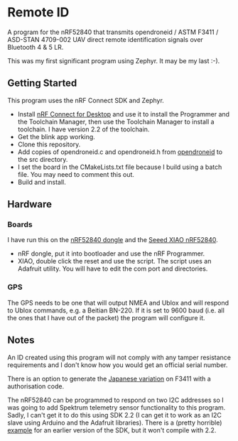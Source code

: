# Remote ID

A program for the nRF52840 that transmits opendroneid / ASTM F3411 / ASD-STAN 4709-002 UAV direct remote identification signals over Bluetooth 4 & 5 LR. 

This was my first significant program using Zephyr. It may be my last :-).

## Getting Started

This program uses the nRF Connect SDK and Zephyr.

  * Install [nRF Connect for Desktop](https://www.nordicsemi.com/Products/Development-tools/nrf-connect-for-desktop) and use it to install the Programmer and the Toolchain Manager, then use the Toolchain Manager to install a toolchain. I have version 2.2 of the toolchain.
  * Get the blink app working.
  * Clone this repository.
  * Add copies of opendroneid.c and opendroneid.h from [opendroneid](https://github.com/opendroneid/opendroneid-core-c/tree/master/libopendroneid) to the src directory.
  * I set the board in the CMakeLists.txt file because I build using a batch file. You may need to comment this out.
  * Build and install.

## Hardware

### Boards

I have run this on the [nRF52840 dongle](https://www.nordicsemi.com/Products/Development-hardware/nrf52840-dongle) and the [Seeed XIAO nRF52840](https://www.seeedstudio.com/Seeed-XIAO-BLE-nRF52840-p-5201.html).

  * nRF dongle, put it into bootloader and use the nRF Programmer.
  * XIAO, double click the reset and use the script. The script uses an Adafruit utility. You will have to edit the com port and directories.

### GPS

The GPS needs to be one that will output NMEA and Ublox and will respond to Ublox commands, e.g. a Beitian BN-220. If it is set to 9600 baud (i.e. all the ones that I have out of the packet) the program will configure it.

## Notes

An ID created using this program will not comply with any tamper resistance requirements and I don't know how you would get an official serial number.

There is an option to generate the [Japanese variation](https://www.mlit.go.jp/koku/content/001582250.pdf) on F3411 with a authorisation code.

The nRF52840 can be programmed to respond on two I2C addresses so I was going to add Spektrum telemetry sensor functionality to this program. Sadly, I can't get it to do this using SDK 2.2 (I can get it to work as an I2C slave using Arduino and the Adafruit libraries). There is a (pretty horrible) [example](https://devzone.nordicsemi.com/guides/nrf-connect-sdk-guides/b/peripherals/posts/twi-ic2-implementation-with-nrfx-twis-driver) for an earlier version of the SDK, but it won't compile with 2.2.








